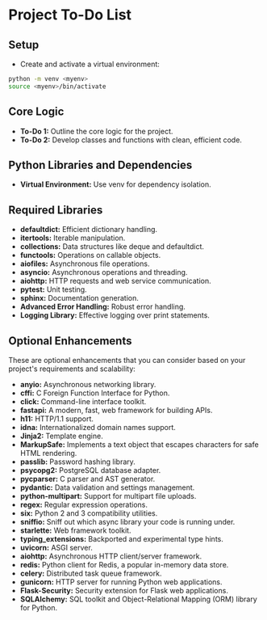 # Project To-Do List

## Setup

- Create and activate a virtual environment:

```bash
python -m venv <myenv>
source <myenv>/bin/activate
```
## Core Logic

- **To-Do 1:** Outline the core logic for the project.
- **To-Do 2:** Develop classes and functions with clean, efficient code.

## Python Libraries and Dependencies

- **Virtual Environment:** Use venv for dependency isolation.

## Required Libraries

- **defaultdict:** Efficient dictionary handling.
- **itertools:** Iterable manipulation.
- **collections:** Data structures like deque and defaultdict.
- **functools:** Operations on callable objects.
- **aiofiles:** Asynchronous file operations.
- **asyncio:** Asynchronous operations and threading.
- **aiohttp:** HTTP requests and web service communication.
- **pytest:** Unit testing.
- **sphinx:** Documentation generation.
- **Advanced Error Handling:** Robust error handling.
- **Logging Library:** Effective logging over print statements.

## Optional Enhancements

These are optional enhancements that you can consider based on your project's requirements and scalability:

- **anyio:** Asynchronous networking library.
- **cffi:** C Foreign Function Interface for Python.
- **click:** Command-line interface toolkit.
- **fastapi:** A modern, fast, web framework for building APIs.
- **h11:** HTTP/1.1 support.
- **idna:** Internationalized domain names support.
- **Jinja2:** Template engine.
- **MarkupSafe:** Implements a text object that escapes characters for safe HTML rendering.
- **passlib:** Password hashing library.
- **psycopg2:** PostgreSQL database adapter.
- **pycparser:** C parser and AST generator.
- **pydantic:** Data validation and settings management.
- **python-multipart:** Support for multipart file uploads.
- **regex:** Regular expression operations.
- **six:** Python 2 and 3 compatibility utilities.
- **sniffio:** Sniff out which async library your code is running under.
- **starlette:** Web framework toolkit.
- **typing_extensions:** Backported and experimental type hints.
- **uvicorn:** ASGI server.
- **aiohttp:** Asynchronous HTTP client/server framework.
- **redis:** Python client for Redis, a popular in-memory data store.
- **celery:** Distributed task queue framework.
- **gunicorn:** HTTP server for running Python web applications.
- **Flask-Security:** Security extension for Flask web applications.
- **SQLAlchemy:** SQL toolkit and Object-Relational Mapping (ORM) library for Python.
